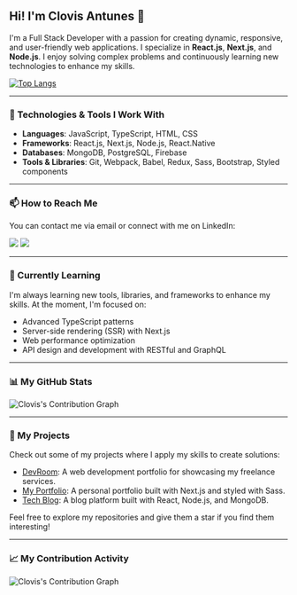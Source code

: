 ## Hi! I'm Clovis Antunes 👋

I'm a Full Stack Developer with a passion for creating dynamic, responsive, and user-friendly web applications. I specialize in **React.js**, **Next.js**, and **Node.js**. I enjoy solving complex problems and continuously learning new technologies to enhance my skills.

[![Top Langs](https://github-readme-stats.vercel.app/api/top-langs/?username=clovisantunes)](https://github.com/anuraghazra/github-readme-stats)

---

### 🚀 Technologies & Tools I Work With

- **Languages**: JavaScript, TypeScript, HTML, CSS
- **Frameworks**: React.js, Next.js, Node.js, React.Native
- **Databases**: MongoDB, PostgreSQL, Firebase
- **Tools & Libraries**: Git, Webpack, Babel, Redux, Sass, Bootstrap, Styled components

---

### 📫 How to Reach Me

You can contact me via email or connect with me on LinkedIn:

<div>
    <a href="mailto:clovissantannaa@gmail.com"><img src="https://img.shields.io/badge/-Gmail-%23333?style=for-the-badge&logo=gmail&logoColor=white" target="_blank"></a>
    <a href="https://www.linkedin.com/in/clovis-antunes/" target="_blank"><img src="https://img.shields.io/badge/-LinkedIn-%230077B5?style=for-the-badge&logo=linkedin&logoColor=white" target="_blank"></a> 
</div>

---

### 🌱 Currently Learning

I'm always learning new tools, libraries, and frameworks to enhance my skills. At the moment, I'm focused on:

- Advanced TypeScript patterns
- Server-side rendering (SSR) with Next.js
- Web performance optimization
- API design and development with RESTful and GraphQL

---

### 📊 My GitHub Stats

![Clovis's Contribution Graph](https://github-readme-stats.vercel.app/api/wakatime?username=clovisantunes)

---

### 💼 My Projects

Check out some of my projects where I apply my skills to create solutions:

- [DevRoom](https://github.com/clovisantunes/devroom): A web development portfolio for showcasing my freelance services.
- [My Portfolio](https://github.com/clovisantunes/portfolio): A personal portfolio built with Next.js and styled with Sass.
- [Tech Blog](https://github.com/clovisantunes/tech-blog): A blog platform built with React, Node.js, and MongoDB.

Feel free to explore my repositories and give them a star if you find them interesting!

---

### 📈 My Contribution Activity

![Clovis's Contribution Graph](https://github-readme-activity-graph.cyclic.app/graph?username=clovisantunes&theme=github)

